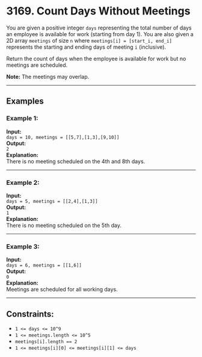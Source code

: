 # 3169. Count Days Without Meetings

You are given a positive integer `days` representing the total number of days an employee is available for work (starting from day 1). You are also given a 2D array `meetings` of size `n` where `meetings[i] = [start_i, end_i]` represents the starting and ending days of meeting `i` (inclusive).

Return the count of days when the employee is available for work but no meetings are scheduled.

**Note:** The meetings may overlap.

---

## Examples

### Example 1:
**Input:**  
`days = 10, meetings = [[5,7],[1,3],[9,10]]`  
**Output:**  
`2`  
**Explanation:**  
There is no meeting scheduled on the 4th and 8th days.

---

### Example 2:
**Input:**  
`days = 5, meetings = [[2,4],[1,3]]`  
**Output:**  
`1`  
**Explanation:**  
There is no meeting scheduled on the 5th day.

---

### Example 3:
**Input:**  
`days = 6, meetings = [[1,6]]`  
**Output:**  
`0`  
**Explanation:**  
Meetings are scheduled for all working days.

---

## Constraints:
- `1 <= days <= 10^9`
- `1 <= meetings.length <= 10^5`
- `meetings[i].length == 2`
- `1 <= meetings[i][0] <= meetings[i][1] <= days`
